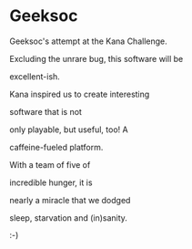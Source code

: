 Geeksoc
=======

Geeksoc's attempt at the Kana Challenge.

Excluding the unrare bug, this software will be

excellent-ish.

Kana inspired us to create interesting

software that is not

only playable, but useful, too! A

caffeine-fueled platform.


With a team of five of

incredible hunger, it is

nearly a miracle that we dodged

sleep, starvation and (in)sanity.


:-)
